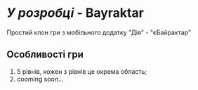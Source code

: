 # *У розробці* - Bayraktar 
Проcтий клон гри з мобільного додатку "Дія" - "єБайрактар"
## Особливості гри
1. 5 рівнів, кожен з рівнів це окрема область;
2. cooming soon...
